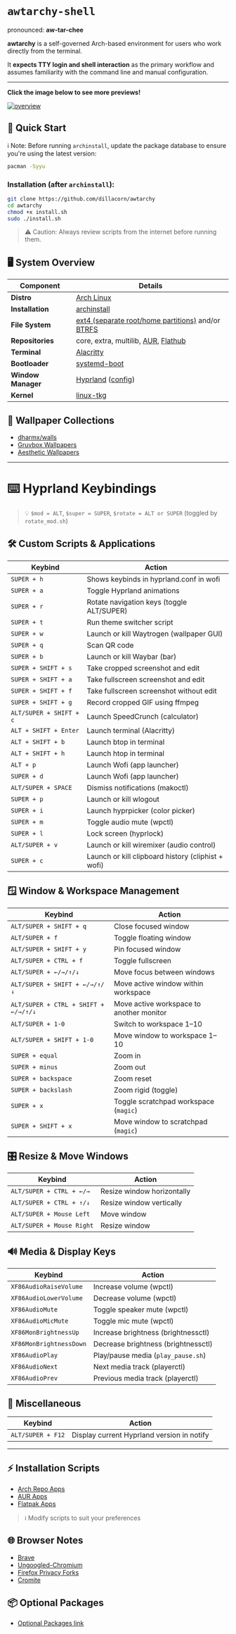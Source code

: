 # `awtarchy-shell`

pronounced: **aw-tar-chee**

**awtarchy** is a self-governed Arch-based environment for users who work directly from the terminal.

It **expects TTY login and shell interaction** as the primary workflow and assumes familiarity with the command line and manual configuration.

---

**Click the image below to see more previews!**

[![overview](https://github.com/dillacorn/awtarchy/raw/main/previews/overview.png)](https://github.com/dillacorn/awtarchy/tree/main/previews.md)

## 🚀 Quick Start
ℹ️ Note: Before running `archinstall`, update the package database to ensure you're using the latest version:
```bash
pacman -Syyu
```

### Installation (after `archinstall`):
```bash
git clone https://github.com/dillacorn/awtarchy
cd awtarchy
chmod +x install.sh
sudo ./install.sh
```
> ⚠️ Caution: Always review scripts from the internet before running them.

## 🖥️ System Overview

| Component          | Details |
|--------------------|---------|
| **Distro**         | [Arch Linux](https://archlinux.org/) |
| **Installation**   | [archinstall](https://github.com/archlinux/archinstall) |
| **File System**    | [ext4 (separate root/home partitions)](https://man.archlinux.org/man/ext4.5.en) and/or [BTRFS](https://wiki.archlinux.org/title/Btrfs) |
| **Repositories**   | core, extra, multilib, [AUR](https://aur.archlinux.org/), [Flathub](https://flathub.org/) |
| **Terminal**       | [Alacritty](https://github.com/alacritty/alacritty) |
| **Bootloader**     | [systemd-boot](https://man.archlinux.org/man/systemd-boot.7) |
| **Window Manager** | [Hyprland](https://github.com/hyprwm/Hyprland) ([config](https://github.com/dillacorn/awtarchy/tree/main/config/hypr)) |
| **Kernel**         | [linux-tkg](https://github.com/Frogging-Family/linux-tkg) |

## 🎨 Wallpaper Collections
- [dharmx/walls](https://github.com/dharmx/walls)
- [Gruvbox Wallpapers](https://github.com/AngelJumbo/gruvbox-wallpapers)
- [Aesthetic Wallpapers](https://github.com/D3Ext/aesthetic-wallpapers)

---

# ⌨️ Hyprland Keybindings

> 💡 `$mod = ALT`, `$super = SUPER`, `$rotate = ALT or SUPER` (toggled by `rotate_mod.sh`)

## 🛠️ Custom Scripts & Applications
| Keybind                 | Action                                                  |
|-------------------------|---------------------------------------------------------|
| `SUPER + h`             | Shows keybinds in hyprland.conf in wofi                 |
| `SUPER + a`             | Toggle Hyprland animations                              |
| `SUPER + r`             | Rotate navigation keys (toggle ALT/SUPER)               |
| `SUPER + t`             | Run theme switcher script                               |
| `SUPER + w`             | Launch or kill Waytrogen (wallpaper GUI)                |
| `SUPER + q`             | Scan QR code                                            |
| `SUPER + b`             | Launch or kill Waybar (bar)                             |
| `SUPER + SHIFT + s`     | Take cropped screenshot and edit                        |
| `SUPER + SHIFT + a`     | Take fullscreen screenshot and edit                     |
| `SUPER + SHIFT + f`     | Take fullscreen screenshot without edit                 |
| `SUPER + SHIFT + g`     | Record cropped GIF using ffmpeg                         |
| `ALT/SUPER + SHIFT + c` | Launch SpeedCrunch (calculator)                         |
| `ALT + SHIFT + Enter`   | Launch terminal (Alacritty)                             |
| `ALT + SHIFT + b`       | Launch btop in terminal                                 |
| `ALT + SHIFT + h`       | Launch htop in terminal                                 |
| `ALT + p`         | Launch Wofi (app launcher)                                    |
| `SUPER + d`             | Launch Wofi (app launcher)                              |
| `ALT/SUPER + SPACE`           | Dismiss notifications (makoctl)                   |
| `SUPER + p`             | Launch or kill wlogout                                  |
| `SUPER + i`             | Launch hyprpicker (color picker)                        |
| `SUPER + m`             | Toggle audio mute (wpctl)                               |
| `SUPER + l`             | Lock screen (hyprlock)                                  |
| `ALT/SUPER + v`         | Launch or kill wiremixer (audio control)                |
| `SUPER + c`             | Launch or kill clipboard history (cliphist + wofi)      |

## 🪟 Window & Workspace Management
| Keybind                         | Action                                        |
|---------------------------------|-----------------------------------------------|
| `ALT/SUPER + SHIFT + q`         | Close focused window                          |
| `ALT/SUPER + f`                 | Toggle floating window                        |
| `ALT/SUPER + SHIFT + y`         | Pin focused window                            |
| `ALT/SUPER + CTRL + f`          | Toggle fullscreen                             |
| `ALT/SUPER + ←/→/↑/↓`           | Move focus between windows                    |
| `ALT/SUPER + SHIFT + ←/→/↑/↓`   | Move active window within workspace           |
| `ALT/SUPER + CTRL + SHIFT + ←/→/↑/↓` | Move active workspace to another monitor |
| `ALT/SUPER + 1-0`               | Switch to workspace 1–10                      |
| `ALT/SUPER + SHIFT + 1-0`       | Move window to workspace 1–10                 |
| `SUPER + equal`                 | Zoom in                                       |
| `SUPER + minus`                 | Zoom out                                      |
| `SUPER + backspace`             | Zoom reset                                    |
| `SUPER + backslash`             | Zoom rigid (toggle)                           |
| `SUPER + x`                     | Toggle scratchpad workspace (`magic`)         |
| `SUPER + SHIFT + x`             | Move window to scratchpad (`magic`)           |

## 🎛️ Resize & Move Windows
| Keybind                      | Action                        |
|------------------------------|-------------------------------|
| `ALT/SUPER + CTRL + ←/→`     | Resize window horizontally    |
| `ALT/SUPER + CTRL + ↑/↓`     | Resize window vertically      |
| `ALT/SUPER + Mouse Left`     | Move window                   |
| `ALT/SUPER + Mouse Right`    | Resize window                 |

## 🔊 Media & Display Keys
| Keybind                  | Action                                   |
|--------------------------|------------------------------------------|
| `XF86AudioRaiseVolume`   | Increase volume (wpctl)                  |
| `XF86AudioLowerVolume`   | Decrease volume (wpctl)                  |
| `XF86AudioMute`          | Toggle speaker mute (wpctl)              |
| `XF86AudioMicMute`       | Toggle mic mute (wpctl)                  |
| `XF86MonBrightnessUp`    | Increase brightness (brightnessctl)      |
| `XF86MonBrightnessDown`  | Decrease brightness (brightnessctl)      |
| `XF86AudioPlay`          | Play/pause media (`play_pause.sh`)       |
| `XF86AudioNext`          | Next media track (playerctl)             |
| `XF86AudioPrev`          | Previous media track (playerctl)         |

## 🧪 Miscellaneous
| Keybind            | Action                                      |
|--------------------|---------------------------------------------|
| `ALT/SUPER + F12`  | Display current Hyprland version in notify  |

---

## ⚡ Installation Scripts
- [Arch Repo Apps](scripts/install_arch_repo_apps.sh)
- [AUR Apps](scripts/install_aur_repo_apps.sh)  
- [Flatpak Apps](scripts/install_flatpak_apps.sh)

> ℹ️ Modify scripts to suit your preferences

## 🌐 Browser Notes
- [Brave](browser_notes/brave.md)
- [Ungoogled-Chromium](browser_notes/ungoogled-chromium.md)
- [Firefox Privacy Forks](browser_notes/firefox_privacy_focused_forks.md)
- [Cromite](browser_notes/cromite.md)

## 📦 Optional Packages
- [Optional Packages link](extra_notes/optional_packages.md)







